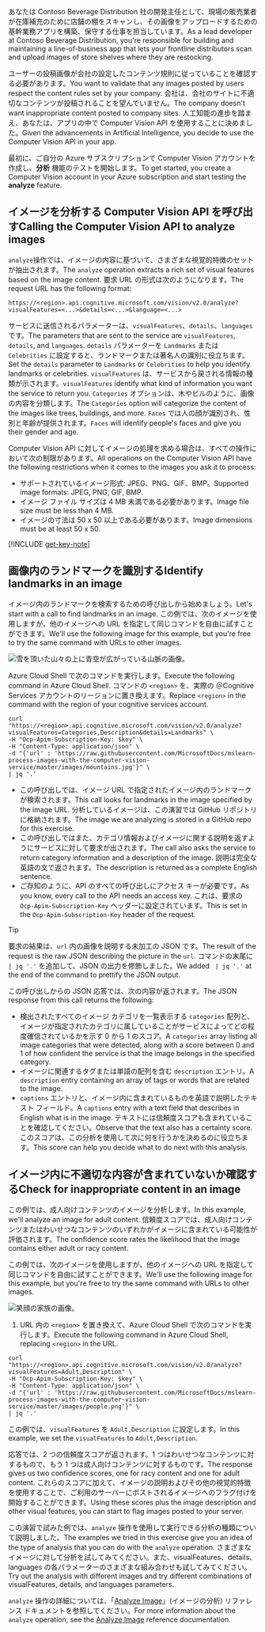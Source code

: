<span data-ttu-id="8e7ff-101">あなたは Contoso Beverage Distribution 社の開発主任として、現場の販売業者が在庫補充のために店舗の棚をスキャンし、その画像をアップロードするための基幹業務アプリを構築、保守する仕事を担当しています。</span><span class="sxs-lookup"><span data-stu-id="8e7ff-101">As a lead developer at Contoso Beverage Distribution, you're responsible for building and maintaining a line-of-business app that lets your frontline distributors scan and upload images of store shelves where they are restocking.</span></span> 

<span data-ttu-id="8e7ff-102">ユーザーの投稿画像が会社の設定したコンテンツ規則に従っていることを確認する必要があります。</span><span class="sxs-lookup"><span data-stu-id="8e7ff-102">You want to validate that any images posted by users respect the content rules set by your company.</span></span> <span data-ttu-id="8e7ff-103">会社は、会社のサイトに不適切なコンテンツが投稿されることを望んでいません。</span><span class="sxs-lookup"><span data-stu-id="8e7ff-103">The company doesn't want inappropriate content posted to company sites.</span></span> <span data-ttu-id="8e7ff-104">人工知能の進歩を踏まえ、あなたは、アプリの中で Computer Vision API を使用することに決めました。</span><span class="sxs-lookup"><span data-stu-id="8e7ff-104">Given the advancements in Artificial Intelligence, you decide to use the Computer Vision API in your app.</span></span> 

<span data-ttu-id="8e7ff-105">最初に、ご自分の Azure サブスクリプションで Computer Vision アカウントを作成し、**分析** 機能のテストを開始します。</span><span class="sxs-lookup"><span data-stu-id="8e7ff-105">To get started, you create a Computer Vision account in your Azure subscription and start testing the **analyze** feature.</span></span>

## <a name="calling-the-computer-vision-api-to-analyze-images"></a><span data-ttu-id="8e7ff-106">イメージを分析する Computer Vision API を呼び出す</span><span class="sxs-lookup"><span data-stu-id="8e7ff-106">Calling the Computer Vision API to analyze images</span></span>

<span data-ttu-id="8e7ff-107">`analyze`操作では、イメージの内容に基づいて、さまざまな視覚的特徴のセットが抽出されます。</span><span class="sxs-lookup"><span data-stu-id="8e7ff-107">The `analyze` operation extracts a rich set of visual features based on the image content.</span></span> <span data-ttu-id="8e7ff-108">要求 URL の形式は次のようになります。</span><span class="sxs-lookup"><span data-stu-id="8e7ff-108">The request URL has the following format:</span></span>

`https://<region>.api.cognitive.microsoft.com/vision/v2.0/analyze?visualFeatures=<...>&details=<...>&language=<...>`

<span data-ttu-id="8e7ff-109">サービスに送信されるパラメーターは、`visualFeatures`、`details`、`languages` です。</span><span class="sxs-lookup"><span data-stu-id="8e7ff-109">The parameters that are sent to the service are `visualFeatures`, `details`, and `languages`.</span></span> <span data-ttu-id="8e7ff-110">`details` パラメーターを `Landmarks` または `Celebrities` に設定すると、ランドマークまたは著名人の識別に役立ちます。</span><span class="sxs-lookup"><span data-stu-id="8e7ff-110">Set the `details` parameter to `Landmarks` or `Celebrities` to help you identify landmarks or celebrities.</span></span> <span data-ttu-id="8e7ff-111">`visualFeatures` は、サービスから戻される情報の種類が示されます。</span><span class="sxs-lookup"><span data-stu-id="8e7ff-111">`visualFeatures` identify what kind of information you want the service to return you.</span></span> <span data-ttu-id="8e7ff-112">`Categories` オプションは、木やビルのように、画像の内容を分類します。</span><span class="sxs-lookup"><span data-stu-id="8e7ff-112">The `Categories` option will categorize the content of the images like trees, buildings, and more.</span></span> <span data-ttu-id="8e7ff-113">`Faces` では人の顔が識別され、性別と年齢が提供されます。</span><span class="sxs-lookup"><span data-stu-id="8e7ff-113">`Faces` will identify people's faces and give you their gender and age.</span></span>

<span data-ttu-id="8e7ff-114">Computer Vision API に対してイメージの処理を求める場合は、すべての操作において次の制限があります。</span><span class="sxs-lookup"><span data-stu-id="8e7ff-114">All operations on the Computer Vision API have the following restrictions when it comes to the images you ask it to process:</span></span>

- <span data-ttu-id="8e7ff-115">サポートされているイメージ形式: JPEG、PNG、GIF、BMP。</span><span class="sxs-lookup"><span data-stu-id="8e7ff-115">Supported image formats: JPEG, PNG, GIF, BMP.</span></span> 
- <span data-ttu-id="8e7ff-116">イメージ ファイル サイズは 4 MB 未満である必要があります。</span><span class="sxs-lookup"><span data-stu-id="8e7ff-116">Image file size must be less than  4 MB.</span></span>
- <span data-ttu-id="8e7ff-117">イメージの寸法は 50 x 50 以上である必要があります。</span><span class="sxs-lookup"><span data-stu-id="8e7ff-117">Image dimensions must be at least 50 x 50.</span></span>

[!INCLUDE [get-key-note](./get-key.md)]

## <a name="identify-landmarks-in-an-image"></a><span data-ttu-id="8e7ff-118">画像内のランドマークを識別する</span><span class="sxs-lookup"><span data-stu-id="8e7ff-118">Identify landmarks in an image</span></span>

<span data-ttu-id="8e7ff-119">イメージ内のランドマークを検索するための呼び出しから始めましょう。</span><span class="sxs-lookup"><span data-stu-id="8e7ff-119">Let's start with a call to find landmarks in an image.</span></span> <span data-ttu-id="8e7ff-120">この例では、次のイメージを使用しますが、他のイメージへの URL を指定して同じコマンドを自由に試すことができます。</span><span class="sxs-lookup"><span data-stu-id="8e7ff-120">We'll use the following image for this example, but you're free to try the same command with URLs to other images.</span></span> 

![雪を頂いた山々の上に青空が広がっている山脈の画像。](../media/3-mountains.jpg)

<span data-ttu-id="8e7ff-122">Azure Cloud Shell で次のコマンドを実行します。</span><span class="sxs-lookup"><span data-stu-id="8e7ff-122">Execute the following command in Azure Cloud Shell.</span></span> <span data-ttu-id="8e7ff-123">コマンドの `<region>` を、実際の ＠Cognitive Services アカウントのリージョンに置き換えます。</span><span class="sxs-lookup"><span data-stu-id="8e7ff-123">Replace `<region>` in the command with the region of your cognitive services account.</span></span>

```azurecli
curl "https://<region>.api.cognitive.microsoft.com/vision/v2.0/analyze?visualFeatures=Categories,Description&details=Landmarks" \
-H "Ocp-Apim-Subscription-Key: $key" \
-H "Content-Type: application/json" \
-d "{'url' : 'https://raw.githubusercontent.com/MicrosoftDocs/mslearn-process-images-with-the-computer-vision-service/master/images/mountains.jpg'}" \
| jq '.'
```

- <span data-ttu-id="8e7ff-124">この呼び出しでは、イメージ URL で指定されたイメージ内のランドマークが検索されます。</span><span class="sxs-lookup"><span data-stu-id="8e7ff-124">This call looks for landmarks in the image specified by the image URL.</span></span> <span data-ttu-id="8e7ff-125">分析しているイメージは、この演習では GitHub リポジトリに格納されます。</span><span class="sxs-lookup"><span data-stu-id="8e7ff-125">The image we are analyzing is stored in a GitHub repo for this exercise.</span></span> 
- <span data-ttu-id="8e7ff-126">この呼び出しではまた、カテゴリ情報およびイメージに関する説明を返すようにサービスに対して要求が出されます。</span><span class="sxs-lookup"><span data-stu-id="8e7ff-126">The call also asks the service to return category information and a description of the image.</span></span> <span data-ttu-id="8e7ff-127">説明は完全な英語の文で返されます。</span><span class="sxs-lookup"><span data-stu-id="8e7ff-127">The description is returned as a complete English sentence.</span></span> 
- <span data-ttu-id="8e7ff-128">ご存知のように、API のすべての呼び出しにアクセス キーが必要です。</span><span class="sxs-lookup"><span data-stu-id="8e7ff-128">As you know, every call to the API needs an access key.</span></span> <span data-ttu-id="8e7ff-129">これは、要求の `Ocp-Apim-Subscription-Key` ヘッダーに設定されています。</span><span class="sxs-lookup"><span data-stu-id="8e7ff-129">This is set in the `Ocp-Apim-Subscription-Key` header of the request.</span></span> 

> [!TIP]
> <span data-ttu-id="8e7ff-130">要求の結果は、`url` 内の画像を説明する未加工の JSON です。</span><span class="sxs-lookup"><span data-stu-id="8e7ff-130">The result of the request is the raw JSON describing the picture in the `url`.</span></span> <span data-ttu-id="8e7ff-131">コマンドの末尾に ` | jq '.'` を追加して、JSON の出力を修飾しました。</span><span class="sxs-lookup"><span data-stu-id="8e7ff-131">We added ` | jq '.'` at the end of the command to prettify the JSON output.</span></span>

<span data-ttu-id="8e7ff-132">この呼び出しからの JSON 応答では、次の内容が返されます。</span><span class="sxs-lookup"><span data-stu-id="8e7ff-132">The JSON response from this call returns the following:</span></span>

- <span data-ttu-id="8e7ff-133">検出されたすべてのイメージ カテゴリを一覧表示する `categories` 配列と、イメージが指定されたカテゴリに属していることがサービスによってどの程度確信されているかを示す 0 から 1 のスコア。</span><span class="sxs-lookup"><span data-stu-id="8e7ff-133">A `categories` array listing all image categories that were detected, along with a score between 0 and 1 of how confident the service is that the image belongs in the specified category.</span></span>
- <span data-ttu-id="8e7ff-134">イメージに関連するタグまたは単語の配列を含む `description` エントリ。</span><span class="sxs-lookup"><span data-stu-id="8e7ff-134">A `description` entry containing an array of tags or words that are related to the image.</span></span>
- <span data-ttu-id="8e7ff-135">`captions` エントリと、イメージ内に含まれているものを英語で説明したテキスト フィールド。</span><span class="sxs-lookup"><span data-stu-id="8e7ff-135">A `captions` entry with a text field that describes in English what is in the image.</span></span> <span data-ttu-id="8e7ff-136">テキストには信頼度スコアも含まれていることを確認してください。</span><span class="sxs-lookup"><span data-stu-id="8e7ff-136">Observe that the text also has a certainty score.</span></span> <span data-ttu-id="8e7ff-137">このスコアは、この分析を使用して次に何を行うかを決めるのに役立ちます。</span><span class="sxs-lookup"><span data-stu-id="8e7ff-137">This score can help you decide what to do next with this analysis.</span></span>


## <a name="check-for-inappropriate-content-in-an-image"></a><span data-ttu-id="8e7ff-138">イメージ内に不適切な内容が含まれていないか確認する</span><span class="sxs-lookup"><span data-stu-id="8e7ff-138">Check for inappropriate content in an image</span></span>

<span data-ttu-id="8e7ff-139">この例では、成人向けコンテンツのイメージを分析します。</span><span class="sxs-lookup"><span data-stu-id="8e7ff-139">In this example, we'll analyze an image for adult content.</span></span> <span data-ttu-id="8e7ff-140">信頼度スコアでは、成人向けコンテンツまたはわいせつなコンテンツのいずれかがイメージに含まれている可能性が評価されます。</span><span class="sxs-lookup"><span data-stu-id="8e7ff-140">The confidence score rates the likelihood that the image contains either adult or racy content.</span></span> 

<span data-ttu-id="8e7ff-141">この例では、次のイメージを使用しますが、他のイメージへの URL を指定して同じコマンドを自由に試すことができます。</span><span class="sxs-lookup"><span data-stu-id="8e7ff-141">We'll use the following image for this example, but you're free to try the same command with URLs to other images.</span></span> 

![笑顔の家族の画像。](../media/3-people.png)

1. <span data-ttu-id="8e7ff-143">URL 内の `<region>` を置き換えて、Azure Cloud Shell で次のコマンドを実行します。</span><span class="sxs-lookup"><span data-stu-id="8e7ff-143">Execute the following command in Azure Cloud Shell, replacing `<region>` in the URL.</span></span>

```azurecli
curl "https://<region>.api.cognitive.microsoft.com/vision/v2.0/analyze?visualFeatures=Adult,Description" \
-H "Ocp-Apim-Subscription-Key: $key" \
-H "Content-Type: application/json" \
-d "{'url' : 'https://raw.githubusercontent.com/MicrosoftDocs/mslearn-process-images-with-the-computer-vision-service/master/images/people.png'}" \
| jq '.'
```

<span data-ttu-id="8e7ff-144">この例では、`visualFeatures` を `Adult,Description` に設定します。</span><span class="sxs-lookup"><span data-stu-id="8e7ff-144">In this example, we set the `visualFeatures` to `Adult,Description`.</span></span> 

<span data-ttu-id="8e7ff-145">応答では、2 つの信頼度スコアが返されます。1 つはわいせつなコンテンツに対するもので、もう 1 つは成人向けコンテンツに対するものです。</span><span class="sxs-lookup"><span data-stu-id="8e7ff-145">The response gives us two confidence scores, one for racy content and one for adult content.</span></span> <span data-ttu-id="8e7ff-146">これらのスコアに加えて、イメージの説明およびその他の視覚的特徴を使用することで、ご利用のサーバーにポストされるイメージへのフラグ付けを開始することができます。</span><span class="sxs-lookup"><span data-stu-id="8e7ff-146">Using these scores plus the image description and other visual features, you can start to flag images posted to your server.</span></span>

<span data-ttu-id="8e7ff-147">この演習で試みた例では、`analyze` 操作を使用して実行できる分析の種類について説明しました。</span><span class="sxs-lookup"><span data-stu-id="8e7ff-147">The examples we tried in this exercise give you an idea of the type of analysis that you can do with the `analyze` operation.</span></span> <span data-ttu-id="8e7ff-148">さまざまなイメージに対して分析を試してみてください。また、visualFeatures、details、languages の各パラメーターのさまざまな組み合わせも試してみてください。</span><span class="sxs-lookup"><span data-stu-id="8e7ff-148">Try out the analysis with different images and try different combinations of visualFeatures, details, and languages parameters.</span></span>

<span data-ttu-id="8e7ff-149">`analyze` 操作の詳細については、「[Analyze Image](https://westus.dev.cognitive.microsoft.com/docs/services/5adf991815e1060e6355ad44/operations/56f91f2e778daf14a499e1fa)」(イメージの分析) リファレンス ドキュメントを参照してください。</span><span class="sxs-lookup"><span data-stu-id="8e7ff-149">For more information about the `analyze` operation, see the [Analyze Image](https://westus.dev.cognitive.microsoft.com/docs/services/5adf991815e1060e6355ad44/operations/56f91f2e778daf14a499e1fa) reference documentation.</span></span>